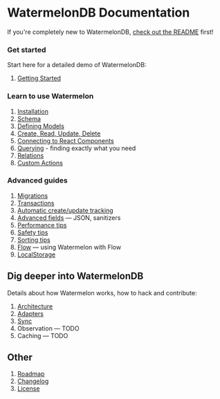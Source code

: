 # WatermelonDB Documentation

If you're completely new to WatermelonDB, [check out the README](../README.md) first!

### Get started

Start here for a detailed demo of WatermelonDB:

1. [Getting Started](./GettingStarted.md)

### Learn to use Watermelon

1. [Installation](./Installation.md)
1. [Schema](./Schema.md)
1. [Defining Models](./Model.md)
1. [Create, Read, Update, Delete](./CRUD.md)
1. [Connecting to React Components](./Components.md)
1. [Querying](./Query.md) - finding exactly what you need
1. [Relations](./Relation.md)
1. [Custom Actions](./Actions.md)

### Advanced guides

1. [Migrations](./Advanced/Migrations.md)
1. [Transactions](./Advanced/Transactions.md)
1. [Automatic create/update tracking](./Advanced/CreateUpdateTracking.md)
1. [Advanced fields](./Advanced/AdvancedFields.md) — JSON, sanitizers
1. [Performance tips](./Advanced/Performance.md)
1. [Safety tips](./Advanced/Safety.md)
1. [Sorting tips](./Advanced/Sorting.md)
1. [Flow](./Advanced/Flow.md) — using Watermelon with Flow
1. [LocalStorage](./Advanced/LocalStorage.md)

## Dig deeper into WatermelonDB

Details about how Watermelon works, how to hack and contribute:

1. [Architecture](./Implementation/Architecture.md)
1. [Adapters](./Implementation/Adapters.md)
1. [Sync](./Implementation/Sync.md)
1. Observation — TODO
1. Caching — TODO

## Other

1. [Roadmap](./Roadmap.md)
1. [Changelog](../CHANGELOG.md)
1. [License](../LICENSE)
